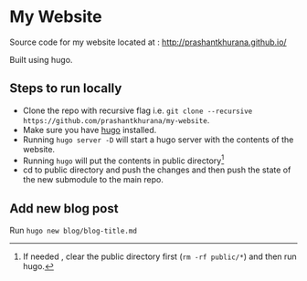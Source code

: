
# My Website 

Source code for my website located at : http://prashantkhurana.github.io/

Built using hugo.

## Steps to run locally

* Clone the repo with recursive flag i.e. `git clone --recursive  https://github.com/prashantkhurana/my-website`. 
* Make sure you have [hugo](https://gohugo.io/getting-started/quick-start/) installed.
* Running `hugo server -D` will start a hugo server with the contents of the website.
* Running `hugo` will put the contents in public directory[^fn1]
* cd to public directory and push the changes and then push the state of the new submodule to the main repo.


## Add new blog post
Run `hugo new blog/blog-title.md`

[^fn1]: If needed , clear the public directory first (`rm -rf public/*`) and then run hugo.